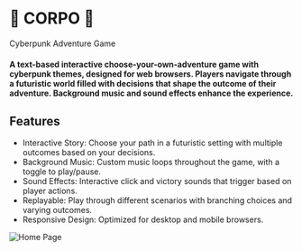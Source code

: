 #  🤖 CORPO 🤖
 Cyberpunk Adventure Game
#### A text-based interactive choose-your-own-adventure game with cyberpunk themes, designed for web browsers. Players navigate through a futuristic world filled with decisions that shape the outcome of their adventure. Background music and sound effects enhance the experience.
## Features
  - Interactive Story: Choose your path in a futuristic setting with multiple outcomes based on your decisions.
  - Background Music: Custom music loops throughout the game, with a toggle to play/pause.
  - Sound Effects: Interactive click and victory sounds that trigger based on player actions.
  - Replayable: Play through different scenarios with branching choices and varying outcomes.
  - Responsive Design: Optimized for desktop and mobile browsers.

![Home Page](./css/images/Corpo_home_page.jpg)